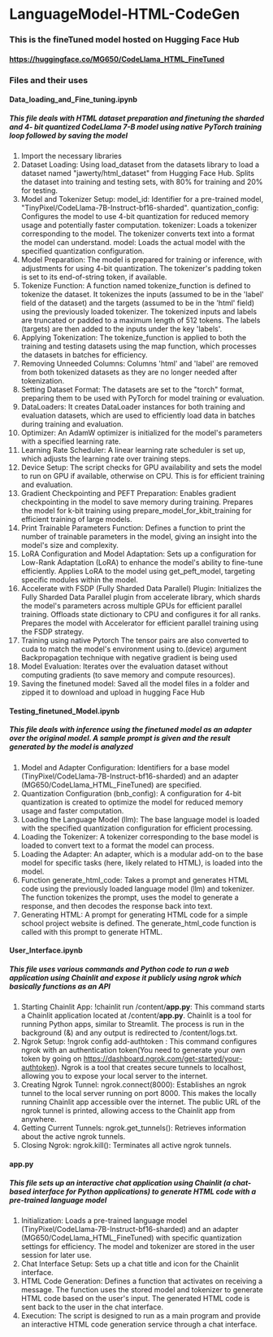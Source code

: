 # LanguageModel-HTML-CodeGen
### This is the fineTuned model hosted on Hugging Face Hub
#### https://huggingface.co/MG650/CodeLlama_HTML_FineTuned

### Files and their uses

#### Data_loading_and_Fine_tuning.ipynb

##### This file deals with HTML dataset preparation and finetuning the sharded and 4- bit quantized CodeLlama 7-B model using native PyTorch training loop followed by saving the model

1. Import the necessary libraries
2. Dataset Loading:
  Using load_dataset from the datasets library to load a dataset named "jawerty/html_dataset" from Hugging Face Hub.
  Splits the dataset into training and testing sets, with 80% for training and 20% for testing.
3. Model and Tokenizer Setup:
  model_id: Identifier for a pre-trained model, "TinyPixel/CodeLlama-7B-Instruct-bf16-sharded".
  quantization_config: Configures the model to use 4-bit quantization for reduced memory usage and potentially faster computation.
  tokenizer: Loads a tokenizer corresponding to the model. The tokenizer converts text into a format the model can understand.
  model: Loads the actual model with the specified quantization configuration.
4. Model Preparation:
  The model is prepared for training or inference, with adjustments for using 4-bit quantization.
  The tokenizer's padding token is set to its end-of-string token, if available.
5. Tokenize Function:
  A function named tokenize_function is defined to tokenize the dataset.
  It tokenizes the inputs (assumed to be in the 'label' field of the dataset) and the targets (assumed to be in the 'html' field) using the previously loaded tokenizer.
  The tokenized inputs and labels are truncated or padded to a maximum length of 512 tokens.
  The labels (targets) are then added to the inputs under the key 'labels'.
6. Applying Tokenization:
  The tokenize_function is applied to both the training and testing datasets using the map function, which processes the datasets in batches for efficiency.
7. Removing Unneeded Columns:
  Columns 'html' and 'label' are removed from both tokenized datasets as they are no longer needed after tokenization.
8. Setting Dataset Format:
  The datasets are set to the "torch" format, preparing them to be used with PyTorch for model training or evaluation.
9. DataLoaders:
   It creates DataLoader instances for both training and evaluation datasets, which are used to efficiently load data in batches during training and evaluation.
10. Optimizer:
    An AdamW optimizer is initialized for the model's parameters with a specified learning rate.
11. Learning Rate Scheduler:
    A linear learning rate scheduler is set up, which adjusts the learning rate over training steps.
12. Device Setup:
    The script checks for GPU availability and sets the model to run on GPU if available, otherwise on CPU. This is for efficient training and evaluation.
13. Gradient Checkpointing and PEFT Preparation:
  Enables gradient checkpointing in the model to save memory during training.
  Prepares the model for k-bit training using prepare_model_for_kbit_training for efficient training of large models.
14. Print Trainable Parameters Function:
  Defines a function to print the number of trainable parameters in the model, giving an insight into the model's size and complexity.
15. LoRA Configuration and Model Adaptation:
  Sets up a configuration for Low-Rank Adaptation (LoRA) to enhance the model's ability to fine-tune efficiently.
  Applies LoRA to the model using get_peft_model, targeting specific modules within the model.
16. Accelerate with FSDP (Fully Sharded Data Parallel) Plugin:
  Initializes the Fully Sharded Data Parallel plugin from accelerate library, which shards the model's parameters across multiple GPUs for efficient parallel training.
  Offloads state dictionary to CPU and configures it for all ranks.
  Prepares the model with Accelerator for efficient parallel training using the FSDP strategy.
17. Training using native Pytorch
  The tensor pairs are also converted to cuda to match the model's environment using to.(device) argument
  Backpropagation technique with negative gradient is being used
18. Model Evaluation:
  Iterates over the evaluation dataset without computing gradients (to save memory and compute resources).
19. Saving the finetuned model:
  Saved all the model files in a folder and zipped it to download and upload in hugging Face Hub

#### Testing_finetuned_Model.ipynb

##### This file deals with inference using the finetuned model as an adapter over the original model. A sample prompt is given and the result generated by the model is analyzed

1. Model and Adapter Configuration:
  Identifiers for a base model (TinyPixel/CodeLlama-7B-Instruct-bf16-sharded) and an adapter (MG650/CodeLlama_HTML_FineTuned) are specified.
2. Quantization Configuration (bnb_config):
  A configuration for 4-bit quantization is created to optimize the model for reduced memory usage and faster computation.
3. Loading the Language Model (llm):
  The base language model is loaded with the specified quantization configuration for efficient processing.
4. Loading the Tokenizer:
  A tokenizer corresponding to the base model is loaded to convert text to a format the model can process.
5. Loading the Adapter:
  An adapter, which is a modular add-on to the base model for specific tasks (here, likely related to HTML), is loaded into the model.
6. Function generate_html_code:
  Takes a prompt and generates HTML code using the previously loaded language model (llm) and tokenizer.
  The function tokenizes the prompt, uses the model to generate a response, and then decodes the response back into text.
7. Generating HTML:
  A prompt for generating HTML code for a simple school project website is defined.
  The generate_html_code function is called with this prompt to generate HTML.

#### User_Interface.ipynb

##### This file uses various commands and Python code to run a web application using Chainlit and expose it publicly using ngrok which basically functions as an API

1. Starting Chainlit App:
  !chainlit run /content/**app.py**: This command starts a Chainlit application located at /content/**app.py**. Chainlit is a tool for running Python apps, similar to Streamlit.
  The process is run in the background (&) and any output is redirected to /content/logs.txt.
2. Ngrok Setup:
  !ngrok config add-authtoken <token>: This command configures ngrok with an authentication token(You need to generate your own token by going on https://dashboard.ngrok.com/get-started/your-authtoken).
  Ngrok is a tool that creates secure tunnels to localhost, allowing you to expose your local server to the internet.
4. Creating Ngrok Tunnel:
  ngrok.connect(8000): Establishes an ngrok tunnel to the local server running on port 8000. This makes the locally running Chainlit app accessible over the internet.
  The public URL of the ngrok tunnel is printed, allowing access to the Chainlit app from anywhere.
5. Getting Current Tunnels:
  ngrok.get_tunnels(): Retrieves information about the active ngrok tunnels.
6. Closing Ngrok:
  ngrok.kill(): Terminates all active ngrok tunnels.

#### app.py

##### This file sets up an interactive chat application using Chainlit (a chat-based interface for Python applications) to generate HTML code with a pre-trained language model

1. Initialization:
  Loads a pre-trained language model (TinyPixel/CodeLlama-7B-Instruct-bf16-sharded) and an adapter (MG650/CodeLlama_HTML_FineTuned) with specific quantization settings for efficiency.
  The model and tokenizer are stored in the user session for later use.
2. Chat Interface Setup:
  Sets up a chat title and icon for the Chainlit interface.
3. HTML Code Generation:
  Defines a function that activates on receiving a message.
  The function uses the stored model and tokenizer to generate HTML code based on the user's input.
  The generated HTML code is sent back to the user in the chat interface.
4. Execution:
  The script is designed to run as a main program and provide an interactive HTML code generation service through a chat interface.
